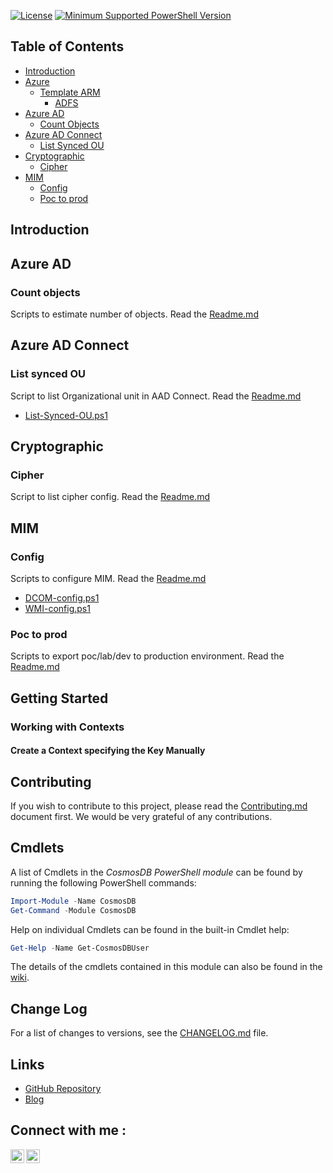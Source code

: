 [![License](https://img.shields.io/badge/License-MIT-blue.svg)]()
[![Minimum Supported PowerShell Version](https://img.shields.io/badge/PS-5.1-blue.svg)]()

## Table of Contents
- [Introduction](#introduction)
- [Azure](#Azure)
  - [Template ARM](#Template-ARM)
    - [ADFS](#ADFS)
- [Azure AD](#Azure-AD)
  - [Count Objects](#Count-Objects)
- [Azure AD Connect](#Azure-AD-Connect)
  - [List Synced OU](#List-Synced-OU)
- [Cryptographic](#Cryptographic)
  - [Cipher](#Cipher)
- [MIM](#MIM)
  - [Config](#config)
  - [Poc to prod](#poc-to-prod)
## Introduction

## Azure AD
### Count objects
Scripts to estimate number of objects.
Read the [Readme.md](https://github.com/IdSec-Inc/Public/blob/master/Azure%20AD/Count%20Objects/README.md)

## Azure AD Connect
### List synced OU
Script to list Organizational unit in AAD Connect.
Read the [Readme.md](https://github.com/IdSec-Inc/Public/blob/master/Azure%20AD%20Connect/README.md)
* [List-Synced-OU.ps1](https://github.com/IdSec-Inc/Public/blob/master/Azure%20AD%20Connect/List%20Synced%20OU/List-Synced-OU.ps1)

## Cryptographic
### Cipher
Script to list cipher config.
Read the [Readme.md](https://github.com/IdSec-Inc/Public/blob/master/Cryptographic/Cipher/README.md)

## MIM
### Config
Scripts to configure MIM.
Read the [Readme.md](https://github.com/IdSec-Inc/Public/blob/master/MIM/Config/README.md)
* [DCOM-config.ps1](https://github.com/IdSec-Inc/Public/blob/master/MIM/Config/DCOM-config.ps1)
* [WMI-config.ps1](https://github.com/IdSec-Inc/Public/blob/master/MIM/Config/WMI-config.ps1)

### Poc to prod
Scripts to export poc/lab/dev to production environment.
Read the [Readme.md](https://github.com/IdSec-Inc/Public/blob/master/MIM/Poc%20to%20Prod/README.md)




## Getting Started
### Working with Contexts

#### Create a Context specifying the Key Manually

## Contributing

If you wish to contribute to this project, please read the [Contributing.md](/.github/CONTRIBUTING.md)
document first. We would be very grateful of any contributions.

## Cmdlets

A list of Cmdlets in the _CosmosDB PowerShell module_ can be found by running the
following PowerShell commands:

```PowerShell
Import-Module -Name CosmosDB
Get-Command -Module CosmosDB
```

Help on individual Cmdlets can be found in the built-in Cmdlet help:

```PowerShell
Get-Help -Name Get-CosmosDBUser
```

The details of the cmdlets contained in this module can also be
found in the [wiki](https://github.com/PlagueHO/CosmosDB/wiki).

## Change Log

For a list of changes to versions, see the [CHANGELOG.md](CHANGELOG.md) file.

## Links

- [GitHub Repository](https://github.com/PlagueHO/CosmosDB/)
- [Blog](https://dscottraynsford.wordpress.com/)

## Connect with me :
[<img align="left" alt="codeSTACKr | Twitter" width="22px" src="https://cdn.jsdelivr.net/npm/simple-icons@v3/icons/twitter.svg" />][twitter]
[<img align="left" alt="codeSTACKr | LinkedIn" width="22px" src="https://cdn.jsdelivr.net/npm/simple-icons@v3/icons/linkedin.svg" />][linkedin]
<br />
<!-- This section you create this variables that are used above -->
[twitter]: https://twitter.com/IdSec_inc
[linkedin]: https://www.linkedin.com/in/idsec-inc-1881b21a9/